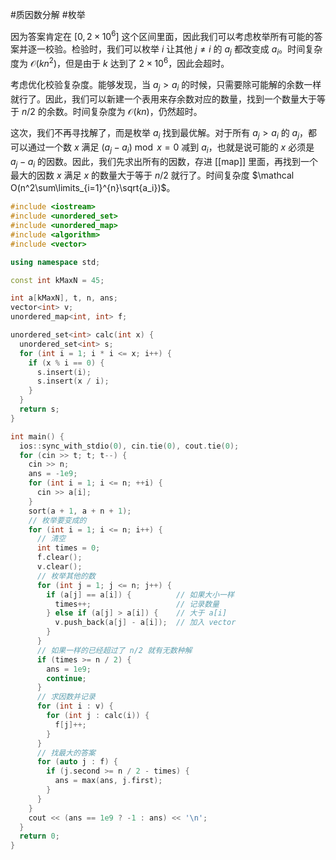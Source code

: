 #质因数分解 #枚举

因为答案肯定在 $[0,2\times 10^6]$ 这个区间里面，因此我们可以考虑枚举所有可能的答案并逐一校验。检验时，我们可以枚举 $i$ 让其他 $j\ne i$ 的 $a_j$ 都改变成 $a_i$。时间复杂度为 $\mathcal O(kn^2)$，但是由于 $k$ 达到了 $2\times 10^6$，因此会超时。

考虑优化校验复杂度。能够发现，当 $a_j>a_i$ 的时候，只需要除可能解的余数一样就行了。因此，我们可以新建一个表用来存余数对应的数量，找到一个数量大于等于 $n/2$ 的余数。时间复杂度为 $\mathcal O(kn)$，仍然超时。

这次，我们不再寻找解了，而是枚举 $a_i$ 找到最优解。对于所有 $a_j>a_i$ 的 $a_j$，都可以通过一个数 $x$ 满足 $(a_j-a_i)\bmod x=0$ 减到 $a_i$，也就是说可能的 $x$ 必须是 $a_j-a_i$ 的因数。因此，我们先求出所有的因数，存进 [[map]] 里面，再找到一个最大的因数 $x$ 满足 $x$ 的数量大于等于 $n/2$ 就行了。时间复杂度 $\mathcal O(n^2\sum\limits_{i=1}^{n}\sqrt{a_i})$。

```cpp
#include <iostream>
#include <unordered_set>
#include <unordered_map>
#include <algorithm>
#include <vector>

using namespace std;

const int kMaxN = 45;

int a[kMaxN], t, n, ans;
vector<int> v;
unordered_map<int, int> f;

unordered_set<int> calc(int x) {
  unordered_set<int> s;
  for (int i = 1; i * i <= x; i++) {
    if (x % i == 0) {
      s.insert(i);
      s.insert(x / i);
    }
  }
  return s;
}

int main() {
  ios::sync_with_stdio(0), cin.tie(0), cout.tie(0);
  for (cin >> t; t; t--) {
    cin >> n;
    ans = -1e9;
    for (int i = 1; i <= n; ++i) {
      cin >> a[i];
    }
    sort(a + 1, a + n + 1);
    // 枚举要变成的
    for (int i = 1; i <= n; i++) {
      // 清空
      int times = 0;
      f.clear();
      v.clear();
      // 枚举其他的数
      for (int j = 1; j <= n; j++) {
        if (a[j] == a[i]) {          // 如果大小一样
          times++;                   // 记录数量
        } else if (a[j] > a[i]) {    // 大于 a[i]
          v.push_back(a[j] - a[i]);  // 加入 vector
        }
      }
      // 如果一样的已经超过了 n/2 就有无数种解
      if (times >= n / 2) {
        ans = 1e9;
        continue;
      }
      // 求因数并记录
      for (int i : v) {
        for (int j : calc(i)) {
          f[j]++;
        }
      }
      // 找最大的答案
      for (auto j : f) {
        if (j.second >= n / 2 - times) {
          ans = max(ans, j.first);
        }
      }
    }
    cout << (ans == 1e9 ? -1 : ans) << '\n';
  }
  return 0;
}
```